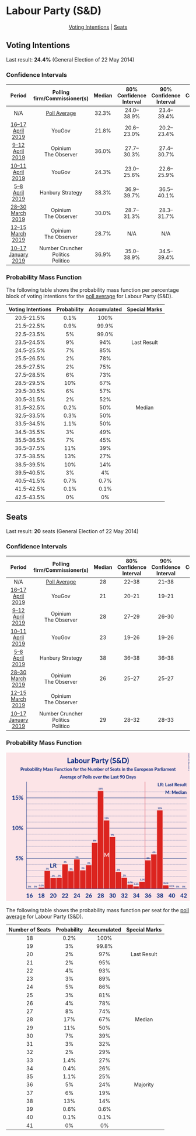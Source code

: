 # Labour Party (S&D)

<p align="center"><a href="#voting-intentions">Voting Intentions</a> | <a href="#seats">Seats</a></p>

## Voting Intentions

Last result: **24.4%** (General Election of 22 May 2014)

### Confidence Intervals

| Period     | Polling firm/Commissioner(s) | Median | 80% Confidence Interval | 90% Confidence Interval | 95% Confidence Interval | 99% Confidence Interval |
|:----------:|:----------------:|:-----------:|:-----------------------:|:-----------------------:|:-----------------------:|:-----------------------:|
| N/A | [Poll Average](average.html) | 32.3% | 24.0–38.9% | 23.4–39.4% | 23.0–39.9% | 22.3–40.7% |
| [16–17 April 2019](2019-04-17-YouGov.html) | YouGov | 21.8% | 20.6–23.0% | 20.2–23.4% | 20.0–23.7% | 19.4–24.3% |
| [9–12 April 2019](2019-04-12-Opinium.html) | Opinium <br> The Observer | 36.0% | 27.7–30.3% | 27.4–30.7% | 27.1–31.0% | 26.4–31.7% |
| [10–11 April 2019](2019-04-11-YouGov.html) | YouGov | 24.3% | 23.0–25.6% | 22.6–25.9% | 22.3–26.3% | 21.8–26.9% |
| [5–8 April 2019](2019-04-08-HanburyStrategy.html) | Hanbury Strategy | 38.3% | 36.9–39.7% | 36.5–40.1% | 36.2–40.5% | 35.5–41.1% |
| [28–30 March 2019](2019-03-30-Opinium.html) | Opinium <br> The Observer | 30.0% | 28.7–31.3% | 28.3–31.7% | 28.0–32.0% | 27.4–32.7% |
| [12–15 March 2019](2019-03-15-Opinium.html) | Opinium <br> The Observer | 28.7% | N/A | N/A | N/A | N/A |
| [10–17 January 2019](2019-01-17-NumberCruncherPolitics.html) | Number Cruncher Politics <br> Politico | 36.9% | 35.0–38.9% | 34.5–39.4% | 34.0–39.9% | 33.1–40.8% |

### Probability Mass Function

The following table shows the probability mass function per percentage block of voting intentions for the [poll average](average.html) for Labour Party (S&D).

| Voting Intentions | Probability | Accumulated | Special Marks |
|:-----------------:|:-----------:|:-----------:|:-------------:|
| 20.5–21.5% | 0.1% | 100% |  |
| 21.5–22.5% | 0.9% | 99.9% |  |
| 22.5–23.5% | 5% | 99.0% |  |
| 23.5–24.5% | 9% | 94% | Last Result |
| 24.5–25.5% | 7% | 85% |  |
| 25.5–26.5% | 2% | 78% |  |
| 26.5–27.5% | 2% | 75% |  |
| 27.5–28.5% | 6% | 73% |  |
| 28.5–29.5% | 10% | 67% |  |
| 29.5–30.5% | 6% | 57% |  |
| 30.5–31.5% | 2% | 52% |  |
| 31.5–32.5% | 0.2% | 50% | Median |
| 32.5–33.5% | 0.3% | 50% |  |
| 33.5–34.5% | 1.1% | 50% |  |
| 34.5–35.5% | 3% | 49% |  |
| 35.5–36.5% | 7% | 45% |  |
| 36.5–37.5% | 11% | 39% |  |
| 37.5–38.5% | 13% | 27% |  |
| 38.5–39.5% | 10% | 14% |  |
| 39.5–40.5% | 3% | 4% |  |
| 40.5–41.5% | 0.7% | 0.7% |  |
| 41.5–42.5% | 0.1% | 0.1% |  |
| 42.5–43.5% | 0% | 0% |  |


## Seats

Last result: **20** seats (General Election of 22 May 2014)

### Confidence Intervals

| Period     | Polling firm/Commissioner(s) | Median | 80% Confidence Interval | 90% Confidence Interval | 95% Confidence Interval | 99% Confidence Interval |
|:----------:|:----------------:|:------:|:-----------------------:|:-----------------------:|:-----------------------:|:-----------------------:|
| N/A | [Poll Average](average.html) | 28 | 22–38 | 21–38 | 19–38 | 19–39 |
| [16–17 April 2019](2019-04-17-YouGov.html) | YouGov | 21 | 20–21 | 19–21 | 19–21 | 19–21 |
| [9–12 April 2019](2019-04-12-Opinium.html) | Opinium <br> The Observer | 28 | 27–29 | 26–30 | 26–30 | 25–30 |
| [10–11 April 2019](2019-04-11-YouGov.html) | YouGov | 23 | 19–26 | 19–26 | 19–27 | 18–27 |
| [5–8 April 2019](2019-04-08-HanburyStrategy.html) | Hanbury Strategy | 38 | 36–38 | 36–38 | 35–39 | 34–39 |
| [28–30 March 2019](2019-03-30-Opinium.html) | Opinium <br> The Observer | 26 | 25–27 | 25–27 | 25–27 | 24–28 |
| [12–15 March 2019](2019-03-15-Opinium.html) | Opinium <br> The Observer |  |  |  |  |  |
| [10–17 January 2019](2019-01-17-NumberCruncherPolitics.html) | Number Cruncher Politics <br> Politico | 29 | 28–32 | 28–33 | 28–33 | 27–35 |

### Probability Mass Function

![Graph with seats probability mass function not yet produced](average-seats-pmf-labourpartysd.png "Seats Probability Mass Function")

The following table shows the probability mass function per seat for the [poll average](average.html) for Labour Party (S&D).

| Number of Seats | Probability | Accumulated | Special Marks |
|:---------------:|:-----------:|:-----------:|:-------------:|
| 18 | 0.2% | 100% |  |
| 19 | 3% | 99.8% |  |
| 20 | 2% | 97% | Last Result |
| 21 | 2% | 95% |  |
| 22 | 4% | 93% |  |
| 23 | 3% | 89% |  |
| 24 | 5% | 86% |  |
| 25 | 3% | 81% |  |
| 26 | 4% | 78% |  |
| 27 | 8% | 74% |  |
| 28 | 17% | 67% | Median |
| 29 | 11% | 50% |  |
| 30 | 7% | 39% |  |
| 31 | 3% | 32% |  |
| 32 | 2% | 29% |  |
| 33 | 1.4% | 27% |  |
| 34 | 0.4% | 26% |  |
| 35 | 1.1% | 25% |  |
| 36 | 5% | 24% | Majority |
| 37 | 6% | 19% |  |
| 38 | 13% | 14% |  |
| 39 | 0.6% | 0.6% |  |
| 40 | 0.1% | 0.1% |  |
| 41 | 0% | 0% |  |


